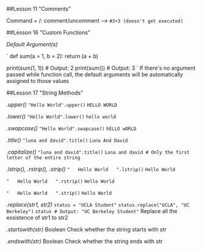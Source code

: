 ##Lesson 11 "Comments"

Command + /: comment/uncomment
--> `#3+3 (doesn't get executed)`


##Lesson 16 "Custom Functions"

*Default Argument(s)*

`
def sum(a = 1, b = 2):
    return (a + b)
    
print(sum(1, 1)) # Output: 2
print(sum()) # Output: 3
`
If there's no argument passed while function call, the default arguments will be automatically assigned to those values


##Lesson 17 "String Methods"

*.upper()*
`"Hello World".upper()`
`HELLO WORLD`

*.lower()*
`"Hello World".lower()`
`hello world`

*.swapcase()*
`"Hello World".swapcase()`
`hELLO wORLD`

*.title()*
`"luna and david".title()`
`Luna And David`

*.capitalize()*
`"luna and david".title()`
`Luna and david # Only the first letter of the entire string`

*.lstrip(), .rstrip(), .strip()*
`"   Hello World   ".lstrip()`
`Hello World   `

`"   Hello World   ".rstrip()`
`Hello World   `

`"   Hello World   ".strip()`
`Hello World`

*.replace(str1, str2)*
`status = "UCLA Student"`
`status.replace("UCLA", "UC Berkeley")`
`status # Output: "UC Berkeley Student"`
Replace all the exsistence of str1 to str2


*.startswith(str)*
Boolean
Check whether the string starts with str

*.endswith(str)*
Boolean
Check whether the string ends with str

